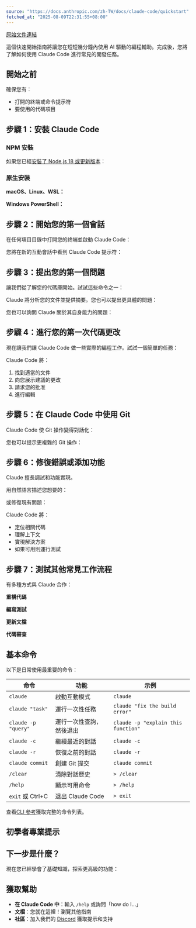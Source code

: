 ```yaml
---
source: "https://docs.anthropic.com/zh-TW/docs/claude-code/quickstart"
fetched_at: "2025-08-09T22:31:55+08:00"
---
```


[原始文件連結](https://docs.anthropic.com/zh-TW/docs/claude-code/quickstart)

這個快速開始指南將讓您在短短幾分鐘內使用 AI 驅動的編程輔助。完成後，您將了解如何使用 Claude Code 進行常見的開發任務。

## 開始之前

確保您有：

- 打開的終端或命令提示符
- 要使用的代碼項目

## 步驟 1：安裝 Claude Code

### NPM 安裝

如果您已經[安裝了 Node.js 18 或更新版本](https://nodejs.org/en/download/)：

### 原生安裝

**macOS、Linux、WSL：**

**Windows PowerShell：**

## 步驟 2：開始您的第一個會話

在任何項目目錄中打開您的終端並啟動 Claude Code：

您將在新的互動會話中看到 Claude Code 提示符：

## 步驟 3：提出您的第一個問題

讓我們從了解您的代碼庫開始。試試這些命令之一：

Claude 將分析您的文件並提供摘要。您也可以提出更具體的問題：

您也可以詢問 Claude 關於其自身能力的問題：

## 步驟 4：進行您的第一次代碼更改

現在讓我們讓 Claude Code 做一些實際的編程工作。試試一個簡單的任務：

Claude Code 將：

1. 找到適當的文件
2. 向您展示建議的更改
3. 請求您的批准
4. 進行編輯

## 步驟 5：在 Claude Code 中使用 Git

Claude Code 使 Git 操作變得對話化：

您也可以提示更複雜的 Git 操作：

## 步驟 6：修復錯誤或添加功能

Claude 擅長調試和功能實現。

用自然語言描述您想要的：

或修復現有問題：

Claude Code 將：

- 定位相關代碼
- 理解上下文
- 實現解決方案
- 如果可用則運行測試

## 步驟 7：測試其他常見工作流程

有多種方式與 Claude 合作：

**重構代碼**

**編寫測試**

**更新文檔**

**代碼審查**

## 基本命令

以下是日常使用最重要的命令：

| 命令                | 功能                     | 示例                                |
| ------------------- | ------------------------ | ----------------------------------- |
| `claude`            | 啟動互動模式             | `claude`                            |
| `claude "task"`     | 運行一次性任務           | `claude "fix the build error"`      |
| `claude -p "query"` | 運行一次性查詢，然後退出 | `claude -p "explain this function"` |
| `claude -c`         | 繼續最近的對話           | `claude -c`                         |
| `claude -r`         | 恢復之前的對話           | `claude -r`                         |
| `claude commit`     | 創建 Git 提交            | `claude commit`                     |
| `/clear`            | 清除對話歷史             | `> /clear`                          |
| `/help`             | 顯示可用命令             | `> /help`                           |
| `exit` 或 Ctrl+C    | 退出 Claude Code         | `> exit`                            |

查看[CLI 參考](/zh-TW/docs/claude-code/cli-reference)獲取完整的命令列表。

## 初學者專業提示

## 下一步是什麼？

現在您已經學會了基礎知識，探索更高級的功能：

## 獲取幫助

- **在 Claude Code 中**：輸入 `/help` 或詢問「how do I…」
- **文檔**：您就在這裡！瀏覽其他指南
- **社區**：加入我們的 [Discord](https://www.anthropic.com/discord) 獲取提示和支持

